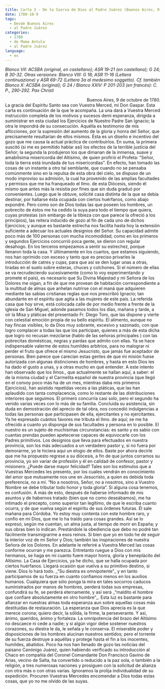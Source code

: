 ```yaml
---
title: Carta 3 - De la Sierva de Dios al Padre Juárez (Buenos Aires, 9 de octubre de 1780).
date: 1780-10-9
tags:
  - Desde Buenos Aires
  - al Padre Juárez
categories:
  - 1780
  - de Mama Antula
  - al Padre Juárez
language:
  - es
---
```

_Blanco VII: ACSBA (original, en castellano); ASR 19-21 (en castellano); G 24; B 30-32. Otras versiones: Blanco VIII: G 18; ASR 11-16 (Lettera continuazione) y ASR 69-72 (Lettera 3a al medesimo soggetto).
Cf. también Blanco X: ACSBA (original); G 24 / Blanco XXIV: P 201-203 (en francés): C. P., 290-292.
Pax Christi_
<div align="right">
Buenos Aires, 9 de octubre de 1780.
</div>
La gracia del Espíritu Santo sea con Vuestra Merced, mi Don Gaspar.
Esta carta es continuación de la que le acompaña.
La una dará a Vuestra Merced instrucción completa de los motivos y sucesos demi esperanza, dirigida a suministrar en esta ciudad los Ejercicios de Nuestro Padre San Ignacio; la otra le impondrá de su consecución.
Aquélla es testimonio de mis aflicciones, por la supresión del aumento de la gloria y honra del Señor, que precisamente resultarían de ellos mismos. Ésta es un diseño e incentivo del gozo que me causa la actual práctica de contribuirlos. En suma, la primera suscitó (si me es permitido hablar así) los efectos de la terrible justicia del Señor; la segunda la produjeron los que dimanan de la inmensa, suave y amabílisima misericordia del Altísimo, de quien profirió el Profeta: “Señor, toda la tierra está inundada de tus misericordias”.
En efecto, han tomado las cosas de un instante a otro tal semblante, que cuando no se pensaba comúnmente sino en la repulsa de esta obra del cielo, se dispuso de un modo improviso su admisión, la cual ha provenido de las amplias facultades y permisos que me ha franqueado el Ilmo. de esta Diócesis, siendo él mismo que antes más la resistía por fines que sin duda graduó por convenientes.
Luego que le obtuve, solicité casa distinta de la que se debía destinar, por hallarse ésta ocupada con ciertos huérfanos, como abajo expondré. Pero como son de Dios todas las que poseen los hombres, un pobrecito de éstos me ha cedido la suya para todo el tiempo que quiera, cuyas protestas (sin embargo de la tibieza con que parece la ofreció a los principios), las reitera inducido de gozo al fin de cada uno de dichos Ejercicios; y aunque es bastante estrecha nos facilita hasta hoy la extensión suficiente a adecuar los actuales designios del Señor. Su capacidad admite poco más de 100 personas con mucha incomodidad; como en los primeros y segundos Ejercicios concurrió poca gente, se dieron con regular desahogo. En los terceros empezamos a sentir su estrechez, porque llenaron toda la casa. Y últimamente en los cuartos, que estamos siguiendo, nos han oprimido con exceso y tanto que es preciso privarles la introducción de catres y cujas, para que así se den lugar unas a otras, tiradas en el suelo sobre esteras, chuces y colchones. Si el número de ellas se va recrudeciendo sucesivamente (como lo voy experimentando y promete el país), es necesario que Su Divina Majestad y mi Señora de los Dolores me oigan, a fin de que me provean de habitación correspondiente a la multitud de almas que anhelan nutrirse con el maná que adquieren mediante las sabias cristianas reglas que nos prescribió Ignacio; tan abundante en el espíritu que agita a las mujeres de este país. La referida casa que hoy sirve, está colocada calle de por medio frente a frente de la iglesia de San Miguel, adonde pasamos todos los días, mañana y tarde, a oír la Misa y pláticas del presentado Fr. Diego Toro, que las dispone y vierte con celestial emoción propia de su bello espíritu.
El alimento, aunque no hay fincas visibles, lo da Dios muy sobrante, excesivo y sazonado, con que logro complacer a todas las que los participan, quienes a más de esta dicha que logro no recusan mezclarse (hablo de las señoras principales ) con las pobrecitas domésticas, negras y pardas que admito con ellas. Ya se hace indispensable valerme de estos humildes arbitrios, para no malograr ni perder el fruto que ofrece el mismo Jesucristo, que jamás fue aceptador de personas.
Bien parece que carecían estas gentes de que mi misión fuese autorizada con algunas distinciones de hombres, y hasta en esto Dios les ha dado el gusto a unas, y a otras mucho en qué entender. A este intento han observado que los Ilmos., que actualmente se hallan aquí, a saber: el de la misma ciudad y el Carmelita español de nuestra provincia (que llegó en el convoy poco más ha de un mes, mientras daba mis primeros Ejercicios), han asistido repetidas veces a las pláticas, que las han aplaudido con tanta complacencia, como lo restante de las distribuciones interiores que seguimos. El primero concurría casi solo, pero el segundo ha venido varias veces con lo más de su familia. Concluida su asistencia, sin duda en demostración del aprecio de tal obra, nos concedió indulgencias a todas las personas que participasen de ella, ejercitantes y no ejercitantes.
Ya he expresado cuántos favores me tributa el Ilmo. de aquí; se me ha ofrecido a cuanto yo disponga de sus facultades y persona en lo posible. El nuestro es un sujeto de muchísimas circunstancias: es santo y es sabio con cuantas prendas pueden apetecerse capaces de equivocarle con los Padres primitivos. Los designios que lleva para efectuados en nuestra provincia, son los más adecuados a un verdadero pastor y, si no fuera por demorarme, yo le hiciera aquí un elogio de ellos. Baste por ahora decirle que me ha propuesto regrese a su diócesis, a fin de que juntos corramos su provincia, yo sin variar de profesión y él en calidad de confesor, pastor y misionero. ¿Puede darse mayor felicidad? Tales son los estímulos que a Vuestras Mercedes les presento, por los cuales vendrán en conocimiento del amor que mutuamente nos une en Jesucristo, a quien es debida toda preferencia, no a mí. “No a nosotros, Señor, no a nosotros, sino a Vuestro Nombre se debe tributar todo honor y toda gloria”. Si alguna cosa tenemos, es confusión.
A más de esto, después de haberse informado de mis asuntos y de habernos tratado (bien que no como deseábamos), me ha intimado el precepto, como superior tan legítimo, de que le escriba cuanto ocurra, y de que vuelva según el espíritu de sus órdenes futuras. Él sale mañana para Córdoba. Yo estoy muy contenta con este hombre raro, y confío en mi Dios, que me lo ha traído para cosas grandes. Así se lo expresó, según me cuentan, un alma justa, al tiempo de morir en España; y sus obras bien lo indican.
Prestándole la obediencia que debo no podré tan fácilmente transmigrarme a esos reinos. Si bien que yo en todo he de seguir la interior voz de mi Señor y Dios; también las inspiraciones de nuestra Señora de los Dolores. En adelante le referiré a Vuestra Merced las cosas conforme ocurran y me parezca. Entretanto ruegue a Dios con mis hermanos, se haga en mí cuanto fuere mayor honra, gloria y beneplácito del Altísimo.
La Casa de Ejercicios, ya he dicho, que se halla ocupada por ciertos huérfanos. Llegará ocasión que vuelva a su primitivo destino, si viene. Dios lo hará todo. _“Su diestra es omnipotente”_ y en tanto participamos de su fuerza en cuanto confiamos menos en los auxilios humanos. Cualquiera que sólo ponga la mira en tales socorros caducos suministrados por manos de hombres, perderá todas sus empresas, confundirá su fe, se perderá eternamente, y así será _“maldito el hombre que confiare absolutamente en otro hombre”_.
Esta luz es bastante para afianzar en nuestras almas toda esperanza aun sobre aquellas cosas más destituidas de restauración. La esperanza que Dios aprecia es la que merece corona; quiero decir, la sólida, la firme, la perseverante.
Y así, ánimo, queridos, ánimo y fortaleza. La omnipotencia del brazo del Altísimo no descaece ni cede a nadie; y si algún vigor debe sostener nuestros corazones, su diestra le da, le señala y le conserva. El miserable poder y disposiciones de los hombres alucinan nuestros sentidos; pero el torrente de su fuerza destruye a aquéllas y protege hasta el fin a los inocentes, humildes, abatidos.
Poco ha nos han llenado de gozo las noticias del paisano Canónigo Juárez, quien habiendo verificado su introducción al Chaco en compañía del Coronel Comandante Don Francisco Gavino de Arias, vecino de Salta, ha convertido o reducido a la paz sola, o también a la religión, a tres numerosas naciones y prosiguen con la solicitud de alianza con otra más o con otras varias.
Ignoramos la prolija individualidad de su expedición. Procuren Vuestras Mercedes encomendar a Dios todas estas cosas, que yo no me olvido de las suyas.
